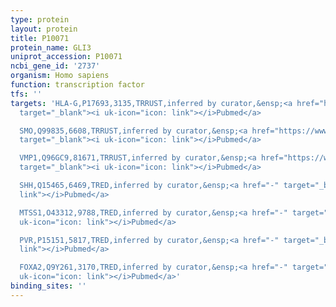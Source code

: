 ```yaml
---
type: protein
layout: protein
title: P10071
protein_name: GLI3
uniprot_accession: P10071
ncbi_gene_id: '2737'
organism: Homo sapiens
function: transcription factor
tfs: ''
targets: 'HLA-G,P17693,3135,TRRUST,inferred by curator,&ensp;<a href="https://www.ncbi.nlm.nih.gov/pubmed/?term=23592762%5Buid%5D"
  target="_blank"><i uk-icon="icon: link"></i>Pubmed</a>

  SMO,Q99835,6608,TRRUST,inferred by curator,&ensp;<a href="https://www.ncbi.nlm.nih.gov/pubmed/?term=15072830%5Buid%5D"
  target="_blank"><i uk-icon="icon: link"></i>Pubmed</a>

  VMP1,Q96GC9,81671,TRRUST,inferred by curator,&ensp;<a href="https://www.ncbi.nlm.nih.gov/pubmed/?term=22535956%5Buid%5D"
  target="_blank"><i uk-icon="icon: link"></i>Pubmed</a>

  SHH,Q15465,6469,TRED,inferred by curator,&ensp;<a href="-" target="_blank"><i uk-icon="icon:
  link"></i>Pubmed</a>

  MTSS1,O43312,9788,TRED,inferred by curator,&ensp;<a href="-" target="_blank"><i
  uk-icon="icon: link"></i>Pubmed</a>

  PVR,P15151,5817,TRED,inferred by curator,&ensp;<a href="-" target="_blank"><i uk-icon="icon:
  link"></i>Pubmed</a>

  FOXA2,Q9Y261,3170,TRED,inferred by curator,&ensp;<a href="-" target="_blank"><i
  uk-icon="icon: link"></i>Pubmed</a>'
binding_sites: ''
---
```

